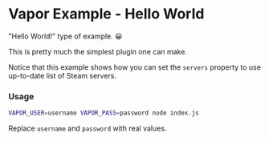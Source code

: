 # Vapor Example - Hello World

"Hello World!" type of example. :grinning:

This is pretty much the simplest plugin one can make.

Notice that this example shows how you can set the `servers` property to use up-to-date list of Steam servers.

### Usage

```sh
VAPOR_USER=username VAPOR_PASS=password node index.js
```

Replace `username` and `password` with real values.
